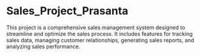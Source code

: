 # Sales_Project_Prasanta
This project is a comprehensive sales management system designed to streamline and optimize the sales process. It includes features for tracking sales data, managing customer relationships, generating sales reports, and analyzing sales performance.
